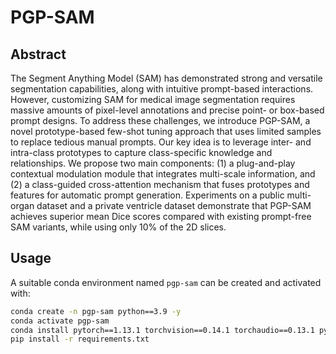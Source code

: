 # PGP-SAM

## Abstract
The Segment Anything Model (SAM) has demonstrated strong and versatile segmentation capabilities, along with intuitive prompt-based interactions. However, customizing SAM for medical image segmentation requires massive amounts of pixel-level annotations and precise point- or box-based prompt designs. To address these challenges, we introduce PGP-SAM, a novel prototype-based few-shot tuning approach that uses limited samples to replace tedious manual prompts. Our key idea is to leverage inter- and intra-class prototypes to capture class-specific knowledge and relationships. We propose two main components: (1) a plug-and-play contextual modulation module that integrates multi-scale information, and (2) a class-guided cross-attention mechanism that fuses prototypes and features for automatic prompt generation. Experiments on a public multi-organ dataset and a private ventricle dataset demonstrate that PGP-SAM achieves superior mean Dice scores compared with existing prompt-free SAM variants, while using only 10\% of the 2D slices.

## Usage
A suitable conda environment named `pgp-sam` can be created and activated with:

```bash
conda create -n pgp-sam python==3.9 -y
conda activate pgp-sam
conda install pytorch==1.13.1 torchvision==0.14.1 torchaudio==0.13.1 pytorch-cuda=11.7 -c pytorch -c nvidia
pip install -r requirements.txt
```
